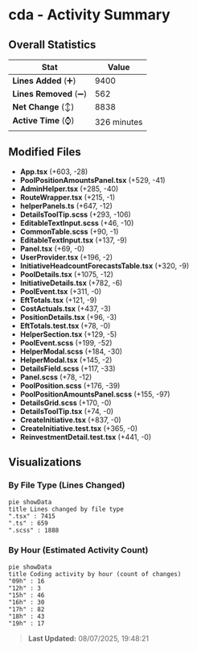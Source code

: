 # cda - Activity Summary 

## Overall Statistics

| Stat                   | Value                                                             |
| ---------------------- | ----------------------------------------------------------------- |
| **Lines Added** (➕)   | 9400                                          |
| **Lines Removed** (➖) | 562                                        |
| **Net Change** (↕)    | 8838                |
| **Active Time** (⌚)   | 326 minutes |


## Modified Files
- **App.tsx** (+603, -28)
- **PoolPositionAmountsPanel.tsx** (+529, -41)
- **AdminHelper.tsx** (+285, -40)
- **RouteWrapper.tsx** (+215, -1)
- **helperPanels.ts** (+647, -12)
- **DetailsToolTip.scss** (+293, -106)
- **EditableTextInput.scss** (+46, -10)
- **CommonTable.scss** (+90, -1)
- **EditableTextInput.tsx** (+137, -9)
- **Panel.tsx** (+69, -0)
- **UserProvider.tsx** (+196, -2)
- **InitiativeHeadcountForecastsTable.tsx** (+320, -9)
- **PoolDetails.tsx** (+1075, -12)
- **InitiativeDetails.tsx** (+782, -6)
- **PoolEvent.tsx** (+311, -0)
- **EftTotals.tsx** (+121, -9)
- **CostActuals.tsx** (+437, -3)
- **PositionDetails.tsx** (+96, -3)
- **EftTotals.test.tsx** (+78, -0)
- **HelperSection.tsx** (+129, -5)
- **PoolEvent.scss** (+199, -52)
- **HelperModal.scss** (+184, -30)
- **HelperModal.tsx** (+145, -2)
- **DetailsField.scss** (+117, -33)
- **Panel.scss** (+78, -12)
- **PoolPosition.scss** (+176, -39)
- **PoolPositionAmountsPanel.scss** (+155, -97)
- **DetailsGrid.scss** (+170, -0)
- **DetailsToolTip.tsx** (+74, -0)
- **CreateInitiative.tsx** (+837, -0)
- **CreateInitiative.test.tsx** (+365, -0)
- **ReinvestmentDetail.test.tsx** (+441, -0)

## Visualizations

### By File Type (Lines Changed)

```mermaid
pie showData
title Lines changed by file type
".tsx" : 7415
".ts" : 659
".scss" : 1888
```

### By Hour (Estimated Activity Count)

```mermaid
pie showData
title Coding activity by hour (count of changes)
"09h" : 16
"12h" : 3
"15h" : 46
"16h" : 30
"17h" : 82
"18h" : 43
"19h" : 17
```


> **Last Updated:** 08/07/2025, 19:48:21